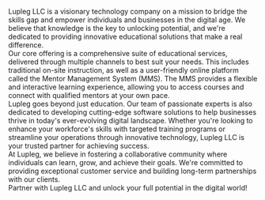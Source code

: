 Lupleg LLC is a visionary technology company on a mission to bridge the skills gap and empower individuals and businesses in the digital age.  We believe that knowledge is the key to unlocking potential, and we're dedicated to providing innovative educational solutions that make a real difference.
<br/>
Our core offering is a comprehensive suite of educational services, delivered through multiple channels to best suit your needs.  This includes traditional on-site instruction, as well as a user-friendly online platform called the Mentor Management System (MMS).  The MMS provides a flexible and interactive learning experience, allowing you to access courses and connect with qualified mentors at your own pace.
<br/>
Lupleg goes beyond just education.  Our team of passionate experts is also dedicated to developing cutting-edge software solutions to help businesses thrive in today's ever-evolving digital landscape.  Whether you're looking to enhance your workforce's skills with targeted training programs or streamline your operations through innovative technology, Lupleg LLC is your trusted partner for achieving success.
<br/>
At Lupleg, we believe in fostering a collaborative community where individuals can learn, grow, and achieve their goals.  We're committed to providing exceptional customer service and building long-term partnerships with our clients.
<br/>
Partner with Lupleg LLC and unlock your full potential in the digital world!
